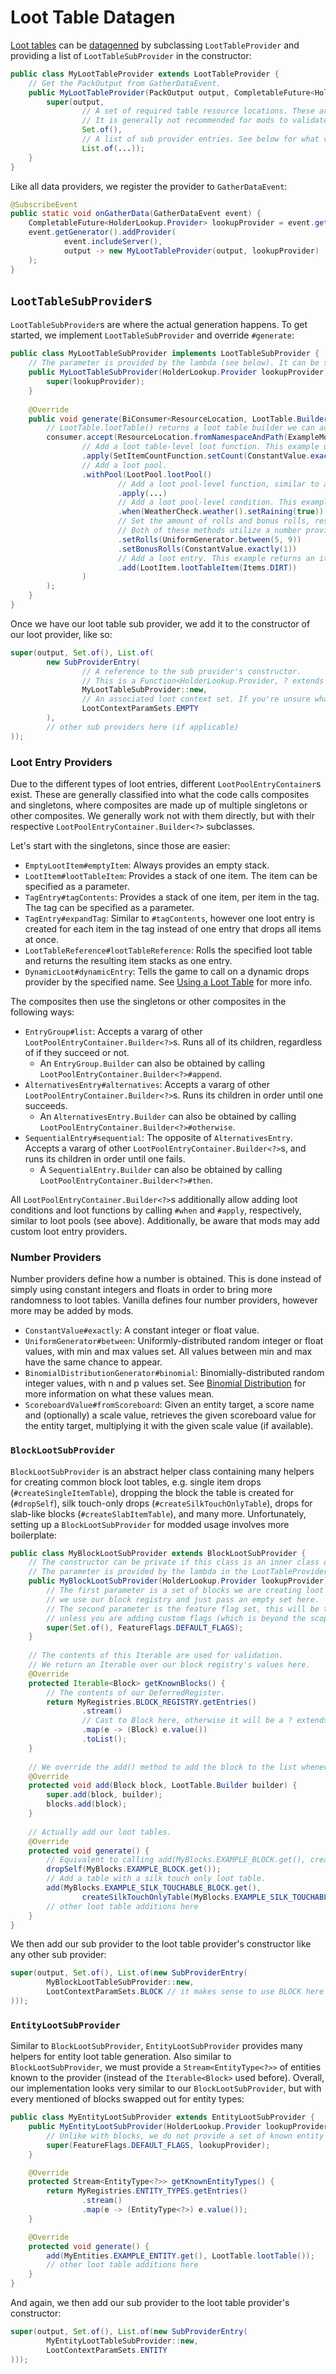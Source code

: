 # Loot Table Datagen

[Loot tables][loottable] can be [datagenned][datagen] by subclassing `LootTableProvider` and providing a list of `LootTableSubProvider` in the constructor:

```java
public class MyLootTableProvider extends LootTableProvider {
    // Get the PackOutput from GatherDataEvent.
    public MyLootTableProvider(PackOutput output, CompletableFuture<HolderLookup.Provider> lookupProvider) {
        super(output,
                // A set of required table resource locations. These are later verified to be present.
                // It is generally not recommended for mods to validate existence, therefore we pass in an empty set.
                Set.of(),
                // A list of sub provider entries. See below for what values to use here.
                List.of(...));
    }
}
```

Like all data providers, we register the provider to `GatherDataEvent`:

```java
@SubscribeEvent
public static void onGatherData(GatherDataEvent event) {
    CompletableFuture<HolderLookup.Provider> lookupProvider = event.getLookupProvider();
    event.getGenerator().addProvider(
            event.includeServer(), 
            output -> new MyLootTableProvider(output, lookupProvider)
    );
}
```

## `LootTableSubProvider`s

`LootTableSubProvider`s are where the actual generation happens. To get started, we implement `LootTableSubProvider` and override `#generate`:

```java
public class MyLootTableSubProvider implements LootTableSubProvider {
    // The parameter is provided by the lambda (see below). It can be stored and used to lookup other registry entries.
    public MyLootTableSubProvider(HolderLookup.Provider lookupProvider) {
        super(lookupProvider);
    }
    
    @Override
    public void generate(BiConsumer<ResourceLocation, LootTable.Builder> consumer) {
        // LootTable.lootTable() returns a loot table builder we can add loot tables to.
        consumer.accept(ResourceLocation.fromNamespaceAndPath(ExampleMod.MOD_ID, "example_loot_table"), LootTable.lootTable()
                // Add a loot table-level loot function. This example uses a number provider (see below).
                .apply(SetItemCountFunction.setCount(ConstantValue.exactly(5)))
                // Add a loot pool.
                .withPool(LootPool.lootPool()
                        // Add a loot pool-level function, similar to above.
                        .apply(...)
                        // Add a loot pool-level condition. This example only rolls the pool if it is raining.
                        .when(WeatherCheck.weather().setRaining(true))
                        // Set the amount of rolls and bonus rolls, respectively.
                        // Both of these methods utilize a number provider.
                        .setRolls(UniformGenerator.between(5, 9))
                        .setBonusRolls(ConstantValue.exactly(1))
                        // Add a loot entry. This example returns an item loot entry. See below for more loot entries.
                        .add(LootItem.lootTableItem(Items.DIRT))
                )
        );
    }
}
```

Once we have our loot table sub provider, we add it to the constructor of our loot provider, like so:

```java
super(output, Set.of(), List.of(
        new SubProviderEntry(
                // A reference to the sub provider's constructor.
                // This is a Function<HolderLookup.Provider, ? extends LootTableSubProvider>.
                MyLootTableSubProvider::new,
                // An associated loot context set. If you're unsure what to use, use empty.
                LootContextParamSets.EMPTY
        ),
        // other sub providers here (if applicable)
));
```

### Loot Entry Providers

Due to the different types of loot entries, different `LootPoolEntryContainer`s exist. These are generally classified into what the code calls composites and singletons, where composites are made up of multiple singletons or other composites. We generally work not with them directly, but with their respective `LootPoolEntryContainer.Builder<?>` subclasses.

Let's start with the singletons, since those are easier:

- `EmptyLootItem#emptyItem`: Always provides an empty stack.
- `LootItem#lootTableItem`: Provides a stack of one item. The item can be specified as a parameter.
- `TagEntry#tagContents`: Provides a stack of one item, per item in the tag. The tag can be specified as a parameter.
- `TagEntry#expandTag`: Similar to `#tagContents`, however one loot entry is created for each item in the tag instead of one entry that drops all items at once.
- `LootTableReference#lootTableReference`: Rolls the specified loot table and returns the resulting item stacks as one entry.
- `DynamicLoot#dynamicEntry`: Tells the game to call on a dynamic drops provider by the specified name. See [Using a Loot Table][useloottable] for more info.

The composites then use the singletons or other composites in the following ways:

- `EntryGroup#list`: Accepts a vararg of other `LootPoolEntryContainer.Builder<?>`s. Runs all of its children, regardless of if they succeed or not.
  - An `EntryGroup.Builder` can also be obtained by calling `LootPoolEntryContainer.Builder<?>#append`.
- `AlternativesEntry#alternatives`: Accepts a vararg of other `LootPoolEntryContainer.Builder<?>`s. Runs its children in order until one succeeds.
    - An `AlternativesEntry.Builder` can also be obtained by calling `LootPoolEntryContainer.Builder<?>#otherwise`.
- `SequentialEntry#sequential`: The opposite of `AlternativesEntry`. Accepts a vararg of other `LootPoolEntryContainer.Builder<?>`s, and runs its children in order until one fails.
    - A `SequentialEntry.Builder` can also be obtained by calling `LootPoolEntryContainer.Builder<?>#then`.

All `LootPoolEntryContainer.Builder<?>`s additionally allow adding loot conditions and loot functions by calling `#when` and `#apply`, respectively, similar to loot pools (see above). Additionally, be aware that mods may add custom loot entry providers.

### Number Providers

Number providers define how a number is obtained. This is done instead of simply using constant integers and floats in order to bring more randomness to loot tables. Vanilla defines four number providers, however more may be added by mods.

- `ConstantValue#exactly`: A constant integer or float value.
- `UniformGenerator#between`: Uniformly-distributed random integer or float values, with min and max values set. All values between min and max have the same chance to appear.
- `BinomialDistributionGenerator#binomial`: Binomially-distributed random integer values, with n and p values set. See [Binomial Distribution][binomial] for more information on what these values mean.
- `ScoreboardValue#fromScoreboard`: Given an entity target, a score name and (optionally) a scale value, retrieves the given scoreboard value for the entity target, multiplying it with the given scale value (if available).

### `BlockLootSubProvider`

`BlockLootSubProvider` is an abstract helper class containing many helpers for creating common block loot tables, e.g. single item drops (`#createSingleItemTable`), dropping the block the table is created for (`#dropSelf`), silk touch-only drops (`#createSilkTouchOnlyTable`), drops for slab-like blocks (`#createSlabItemTable`), and many more. Unfortunately, setting up a `BlockLootSubProvider` for modded usage involves more boilerplate:

```java
public class MyBlockLootSubProvider extends BlockLootSubProvider {
    // The constructor can be private if this class is an inner class of your loot table provider.
    // The parameter is provided by the lambda in the LootTableProvider's constructor.
    public MyBlockLootSubProvider(HolderLookup.Provider lookupProvider) {
        // The first parameter is a set of blocks we are creating loot tables for. Instead of hardcoding,
        // we use our block registry and just pass an empty set here.
        // The second parameter is the feature flag set, this will be the default flags
        // unless you are adding custom flags (which is beyond the scope of this article).
        super(Set.of(), FeatureFlags.DEFAULT_FLAGS);
    }
    
    // The contents of this Iterable are used for validation.
    // We return an Iterable over our block registry's values here.
    @Override
    protected Iterable<Block> getKnownBlocks() {
        // The contents of our DeferredRegister.
        return MyRegistries.BLOCK_REGISTRY.getEntries()
                .stream()
                // Cast to Block here, otherwise it will be a ? extends Block and Java will complain.
                .map(e -> (Block) e.value())
                .toList();
    }
    
    // We override the add() method to add the block to the list whenever we add a loot table.
    @Override
    protected void add(Block block, LootTable.Builder builder) {
        super.add(block, builder);
        blocks.add(block);
    }
    
    // Actually add our loot tables.
    @Override
    protected void generate() {
        // Equivalent to calling add(MyBlocks.EXAMPLE_BLOCK.get(), createSingleItemTable(MyBlocks.EXAMPLE_BLOCK.get()));
        dropSelf(MyBlocks.EXAMPLE_BLOCK.get());
        // Add a table with a silk touch only loot table.
        add(MyBlocks.EXAMPLE_SILK_TOUCHABLE_BLOCK.get(),
                createSilkTouchOnlyTable(MyBlocks.EXAMPLE_SILK_TOUCHABLE_BLOCK.get()));
        // other loot table additions here
    }
}
```

We then add our sub provider to the loot table provider's constructor like any other sub provider:

```java
super(output, Set.of(), List.of(new SubProviderEntry(
        MyBlockLootTableSubProvider::new,
        LootContextParamSets.BLOCK // it makes sense to use BLOCK here
)));
```

### `EntityLootSubProvider`

Similar to `BlockLootSubProvider`, `EntityLootSubProvider` provides many helpers for entity loot table generation. Also similar to `BlockLootSubProvider`, we must provide a `Stream<EntityType<?>>` of entities known to the provider (instead of the `Iterable<Block>` used before). Overall, our implementation looks very similar to our `BlockLootSubProvider`, but with every mentioned of blocks swapped out for entity types:

```java
public class MyEntityLootSubProvider extends EntityLootSubProvider {
    public MyEntityLootSubProvider(HolderLookup.Provider lookupProvider) {
        // Unlike with blocks, we do not provide a set of known entity types. Vanilla instead uses custom checks here.
        super(FeatureFlags.DEFAULT_FLAGS, lookupProvider);
    }

    @Override
    protected Stream<EntityType<?>> getKnownEntityTypes() {
        return MyRegistries.ENTITY_TYPES.getEntries()
                .stream()
                .map(e -> (EntityType<?>) e.value());
    }

    @Override
    protected void generate() {
        add(MyEntities.EXAMPLE_ENTITY.get(), LootTable.lootTable());
        // other loot table additions here
    }
}
```

And again, we then add our sub provider to the loot table provider's constructor:

```java
super(output, Set.of(), List.of(new SubProviderEntry(
        MyEntityLootTableSubProvider::new,
        LootContextParamSets.ENTITY
)));
```

[binomial]: https://en.wikipedia.org/wiki/Binomial_distribution
[datagen]: ../../index.md#data-generation
[loottable]: index.md
[useloottable]: index.md#using-a-loot-table
